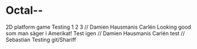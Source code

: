 # Octal--

2D platform game
Testing 1 2 3 // Damien Hausmanis Carlén
Looking good som man säger i Amerikat!
Test igen // Damien Hausmanis Carlén
test // Sebastian
Testing git/Shariff
